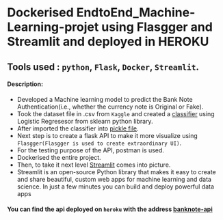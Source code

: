# Dockerised EndtoEnd_Machine-Learning-projet using Flasgger and Streamlit and deployed in HEROKU

## Tools used : `python`, `Flask`, `Docker`, `Streamlit`.

#### Description:

- Developed a Machine learning model to predict the Bank Note Authentication(i.e., whether the currency note is Original or Fake).
- Took the dataset file in .csv from `Kaggle` and created a [classifier](https://github.com/raghu826/EndtoEnd_Machine-Learning-projet/blob/master/Model.ipynb) using Logistic Regresesor from sklearn python library.
- After imported the classifier into [pickle file](https://github.com/raghu826/EndtoEnd_Machine-Learning-projet/blob/master/model.pkl).
- Next step is to create a flask API to make it more visualize using `Flasgger(Flasgger is used to create extraordinary UI)`.
- For the testing purpose of the API, postman is used.
- Dockerised the entire project.
- Then, to take it next level [Streamlit](https://github.com/raghu826/EndtoEnd_Machine-Learning-projet/blob/master/Streamlit.JPG) comes into picture.
- Streamlit is an open-source Python library that makes it easy to create and share beautiful, custom web apps for machine learning and data science. In just a few minutes you can build and deploy powerful data apps

#### You can find the api deployed on `heroku` with the address [banknote-api](https://banknote-api.herokuapp.com/)





